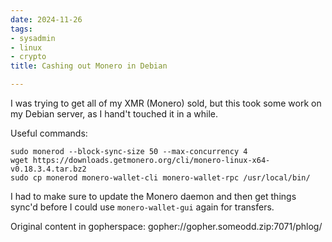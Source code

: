 ```yaml
---
date: 2024-11-26
tags:
- sysadmin
- linux
- crypto
title: Cashing out Monero in Debian

---
```



I was trying to get all of my XMR (Monero) sold, but this took some work on my
Debian server, as I hand't touched it in a while.

Useful commands:

```
sudo monerod --block-sync-size 50 --max-concurrency 4
wget https://downloads.getmonero.org/cli/monero-linux-x64-v0.18.3.4.tar.bz2
sudo cp monerod monero-wallet-cli monero-wallet-rpc /usr/local/bin/
```

I had to make sure to update the Monero daemon and then get things sync'd
before I could use `monero-wallet-gui` again for transfers.

Original content in gopherspace: gopher://gopher.someodd.zip:7071/phlog/
